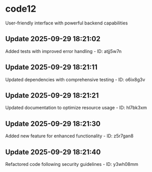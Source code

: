 # code12
User-friendly interface with powerful backend capabilities

## Update 2025-09-29 18:21:02
Added tests with improved error handling - ID: atjj5w7n


## Update 2025-09-29 18:21:11
Updated dependencies with comprehensive testing - ID: o6ix8g3v


## Update 2025-09-29 18:21:21
Updated documentation to optimize resource usage - ID: hl7bk3xm


## Update 2025-09-29 18:21:30
Added new feature for enhanced functionality - ID: z5r7gan8


## Update 2025-09-29 18:21:40
Refactored code following security guidelines - ID: y3wh08mm

